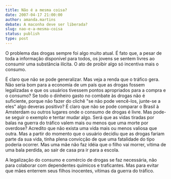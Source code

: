 ```yaml
---
title: Não é a mesma coisa?
date: 2007-04-17 21:00:00
author: amanda.martins
debate: A maconha deve ser liberada?
slug: nao-e-a-mesma-coisa
status: publish 
type: post
---
```


O problema das drogas sempre foi algo muito atual. É fato que, a pesar de toda a informação disponível para todos, os jovens se sentem livres ao consumir uma substância ilícita. O ato de proibir algo só incentiva mais o consumo.  

É claro que não se pode generalizar. Mas veja a renda que o tráfico gera. Não seria bom para a economia de um país que as drogas fossem legalizadas e que os usuários tivessem pontos apropriados para a compra e o consumo? Se todo o dinheiro gasto no combate às drogas não é suficiente, porque não fazer do clichê "se não pode vencê-los, junte-se a eles" algo deveras positivo? É claro que não se pode comparar o Brasil à Amsterdam ou outros lugares onde o consumo de drogas é livre. Mas pode-se seguir o exemplo e tentar mudar algo. Será que as vidas tiradas por balas na guerra do tráfico valem mais ou menos que uma morte por overdose? Acredito que não exista uma vida mais ou menos valiosa que outra. Mas a partir do momento que o usuário decidiu que as drogas fariam parte da sua vida, tinha plena convicção de que uma fatalidade do tipo poderia ocorrer. Mas uma mãe não faz idéia que o filho vai morrer, vítima de uma bala perdida, ao sair de casa pra ir para a escola.  

A legalização do consumo e comércio de drogas se faz necessária, não para colaborar com dependentes químicos e traficantes. Mas para evitar que mães enterrem seus filhos inocentes, vítimas da guerra do tráfico.
